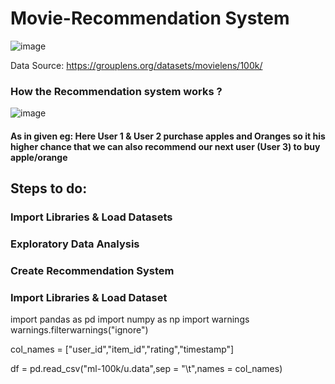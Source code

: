 # Movie-Recommendation System
![image](https://user-images.githubusercontent.com/61958476/114347101-17115e00-9b82-11eb-8179-9fb40d1ce3e5.png)

Data Source: https://grouplens.org/datasets/movielens/100k/

### How the Recommendation system works ?
![image](https://user-images.githubusercontent.com/61958476/114347180-2d1f1e80-9b82-11eb-864e-efc56a5e913a.png)

#### As in given eg: Here User 1 & User 2 purchase apples and Oranges so it his higher chance that we can also recommend our next user (User 3) to buy apple/orange

## Steps to do:
### Import Libraries & Load Datasets
### Exploratory Data Analysis
### Create Recommendation System


### Import Libraries & Load Dataset

import pandas as pd
import numpy as np
import warnings
warnings.filterwarnings("ignore")

col_names = ["user_id","item_id","rating","timestamp"]

df = pd.read_csv("ml-100k/u.data",sep = "\t",names = col_names)
